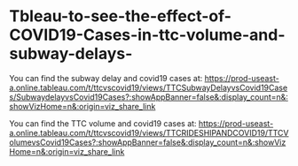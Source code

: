 # Tbleau-to-see-the-effect-of-COVID19-Cases-in-ttc-volume-and-subway-delays-

You can find the subway delay and covid19 cases at: https://prod-useast-a.online.tableau.com/t/ttcvscovid19/views/TTCSubwayDelayvsCovid19Cases/SubwaydelayvsCovid19Cases?:showAppBanner=false&:display_count=n&:showVizHome=n&:origin=viz_share_link

You can find the TTC volume and covid19 cases at: https://prod-useast-a.online.tableau.com/t/ttcvscovid19/views/TTCRIDESHIPANDCOVID19/TTCVolumevsCovid19Cases?:showAppBanner=false&:display_count=n&:showVizHome=n&:origin=viz_share_link
